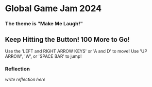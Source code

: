 # Global Game Jam 2024
### The theme is "Make Me Laugh!"

## Keep Hitting the Button! 100 More to Go!

Use the 'LEFT and RIGHT ARROW KEYS' or 'A and D' to move!
Use 'UP ARROW', 'W', or 'SPACE BAR' to jump!

### Reflection

*write reflection here*
